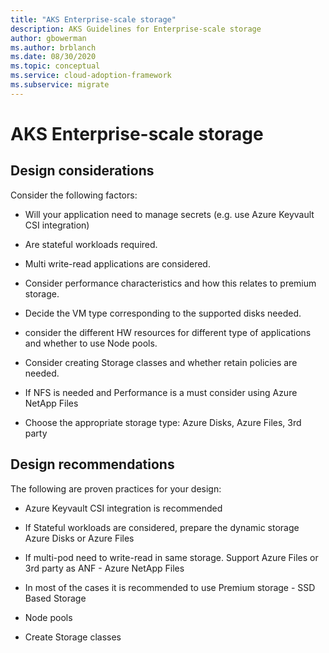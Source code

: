 ```yaml
---
title: "AKS Enterprise-scale storage"
description: AKS Guidelines for Enterprise-scale storage
author: gbowerman
ms.author: brblanch
ms.date: 08/30/2020
ms.topic: conceptual
ms.service: cloud-adoption-framework
ms.subservice: migrate
---
```


# AKS Enterprise-scale storage


## Design considerations

Consider the following factors:

- Will your application need to manage secrets (e.g. use Azure Keyvault CSI integration)

- Are stateful workloads required.

- Multi write-read applications are considered.

- Consider performance characteristics and how this relates to premium storage.

- Decide the VM type corresponding to the supported disks needed. 

- consider the different HW resources for different type of applications and whether to use Node pools.

- Consider creating Storage classes and whether retain policies are needed.

- If NFS is needed and Performance is a must consider using Azure NetApp Files

- Choose the appropriate storage type: Azure Disks, Azure Files, 3rd party

## Design recommendations

The following are proven practices for your design:

- Azure Keyvault CSI integration is recommended

- If Stateful workloads are considered, prepare the dynamic storage Azure Disks or Azure Files 

- If multi-pod need to write-read in same storage. Support Azure Files or 3rd party as ANF - Azure NetApp Files 

- In most of the cases it is recommended to use Premium storage - SSD Based Storage

- Node pools

- Create Storage classes

